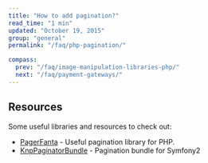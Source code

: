 ```yaml
---
title: "How to add pagination?"
read_time: "1 min"
updated: "October 19, 2015"
group: "general"
permalink: "/faq/php-pagination/"

compass:
  prev: "/faq/image-manipulation-libraries-php/"
  next: "/faq/payment-gateways/"
---
```


## Resources

Some useful libraries and resources to check out:

* [PagerFanta](https://github.com/whiteoctober/Pagerfanta) - Useful pagination library for PHP.
* [KnpPaginatorBundle](https://github.com/KnpLabs/KnpPaginatorBundle) - Pagination bundle for Symfony2
